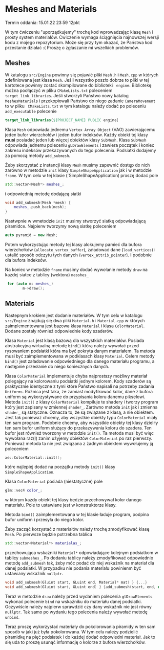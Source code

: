 # Meshes and Materials

Termin oddania: 15.01.22 23:59 12pkt

W tym ćwiczeniu "uporządkujemy" trochę kod wprowadzając klasę `Mesh` i prosty system materiałów. Cwiczenie wymaga
ściągnięcia najnowszej wersji kodu z mojego repozytorium. Może się przy tym okazać, że Państwa kod przestanie działać :(
Proszę o zgłaszanie mi wszelkich problemów.

## Meshes

W katalogu `src/Engine` powinny się pojawić pliki `Mesh.h` i `Mesh.cpp` w których zdefiniowana jest klasa `Mesh`. Jeśli
wszystko poszło dobrze to pliki w tej kartotece powinny zostać skompilowane do biblioteki `
engine`. Bibliotekę można podłączyć w pliku `CMakeLists.txt` poleceniem `
target_link_libraries`. Jeśli stworzyli Państwo nowy katalog `
MeshesMaterials` i przekopiowali Państwo do niego zadanie `CameraMovement` to w pliku `
CMakeLists.txt` w tym katalogu należy dodać po poleceniu `add_executable` polecenie

```cmake
target_link_libraries(${PROJECT_NAME} PUBLIC engine)
```

Klasa `Mesh` odpowiada jednemu `Vertex Array Object` (VAO)  zawierającemu jeden bufor wierzchołów i jeden bufor
indeksów. Każdy obiekt tej klasy __musi__ posiadać jeden lub więcej obiektów klasy `SubMesh`. Klasa `SubMesh` odpowiada
jednemu poleceniu `gLDrawElements` i zawiera początek i koniec zakresu indeksów przekazywanych do tego polecenia.
Podsiatki dodajemy za pomocą metody  `add_submesh`.

Żeby skorzystać z instancji klasy `Mesh` musimy zapewnić dostęp do nich zarówno w metodzie `init` klasy `SimpleShapeApplication` jak i w metodzie `frame`.  W tym celu w tej klasie (`SimpleShapeApplication) proszę dodać pole 
```c++
std::vector<Mesh*> meshes_; 
```
i odpowiednią metodę dodającą siatki
```c++
void add_submesh(Mesh *mesh) {
    meshes_.push_back(mesh);
}
```

Nastwpnie w wmetodzie `init` musimy stworzyć siatkę odpowiadającą piramidce. Najpierw tworzymy nową siatkę poleceniem
```c++
auto pyramid = new Mesh; 
```
Potem wykorzystując metody tej klasy alokujemy pamieć dla bufora wierzchołków (`allocate_vertex_buffer`), załadować   dane (`load_vertices`) i ustalić sposób odczytu tych danych (`vertex_attrib_pointer`). I podobnie dla bufora indeksów. 

Na koniec w metodzie `frame` musimy dodać wywołanie metody `draw` na każdej siatce z tablicy (wektora) `messhes_`
```c++
 for (auto m: meshes_)
        m->draw();
```


## Materials

Nastepnym krokiem jest dodanie materiałów. W tym celu w katalogu `src/Engine` znajdują się dwa pliki `Material.h`
i `Material.cpp` w których zaimplementowana jest bazowa klasa `Material` i klasa `ColorMaterial`. Dodane zostały również
odpowiednie kody szaderów.

Klasa `Material` jest klasą bazową dla wszystkich materiałów. Posiada abstrakcyjną wirtualną metodę `bind()` którą
należy wywołać przed rysowaniem podsiatki która ma być pokryta danym materiałem. Ta metoda musi być zaimplementowana w
podklasach klasy `Material`. Celem metody `bind()` jest załadowanie odpowiedniego dla danego materiału programu, a
następnie przesłanie do niego koniecznych danych.

Klasa `ColorMaterial` implementuje chyba najprostszy możliwy materiał polegający na kolorowaniu podsiatki jednym
kolorem. Kody szaderów są praktycznie identyczne z tymi które Państwo napisali na potrzeby zadania `Uniforms`. Różnica
jest taka, że zamiast modyfikować kolor, dane z bufora uniform są wykorzystywane do przypisania koloru danemu pikselowi.
Metoda `init()` z klasy `ColorMaterial` kompiluje te shadery i tworzy program który jest zapisany w zmiennej `shader_`.
Zarówno metoda `init` jak i zmienna `shader_` są statyczne. Oznacza to, że są związane z klasą, a nie obiektem. Jest tak
ponieważ chcemy, aby wszystkie obiekty typu `ColorMaterial` miały ten sam program. Podobnie chcemy, aby wszystkie
obiekty tej klasy dzieliły ten sam bufor uniform służący do przekazywania koloru do szadera. Ten bufor jest również
tworzony w metodzie `init()`. Ta metoda musi być więc wywołana raz(!) zanim użyjemy obiektów `ColorMaterial` po raz
pierwszy. Ponieważ metoda ta nie jest związana z żadnym obiektem wywołujemy ją poleceniem

```c++
xe::ColorMaterial::init();
```

które najlepiej dodać na początku metody  `init()` klasy `SimpleShapeApplication`.

Klasa `ColorMaterial` posiada (niestatyczne) pole

```c++
glm::vec4 color_; 
```

w którym każdy obiekt tej klasy będzie przechowywał kolor danego materiału. Pole to ustawiane jest w konstruktorze
klasy.

Metoda `bind()` zaimplementowana w tej klasie ładuje program, podpina bufor uniform i przesyła do niego kolor.

Żeby zacząć korzystać z materiałów należy trochę zmodyfikować klasę `Mesh`. Po pierwsze będzie potrzebna tablica

```c++
std::vector<Material*> materialas_;
```

przechowująca wskażniki `Material*` odpowiadające kolejnym podsiatkom w tablicy `submeshes_`. Po dodaniu tablicy należy
zmodyfikować odpowiednio metodę `add_submesh` tak, żeby móc podać do niej wskaźnik na materiał dla danej podsiatki. W
przypadku nie podania materiału powinienm być ustawiany wskaźnik `nullptr`.

```c++
void add_submesh(Gluint start, GLuint end, Material* mat) } {...}
void add_submesh(Gluint start, GLuint end) } {add_submesh(start, end, nullptr);}
```

Teraz w metodzie `draw` należy przed wydaniem polecenia `glDrawElements` wykonać polecenie `bind` na wskaźniku do
materiału danej podsiatki. Oczywiście należy najpierw sprawdzić czy dany wskaźnik nie jest równy `nullptr`. Tak samo po
wydaniu tego polecenia należy wywołać metodę `unbind`.

Teraz proszę wykorzystać materiały do pokolorowania piramidy w ten sam sposób w jaki już była pokolorowana. W tym celu
należy podzielić piramidkę na pięć podsiatek i do każdej dodać odpowiedni materiał. Jak to się uda to proszę usunąć
informację o kolorze z bufora wierzchołków.   